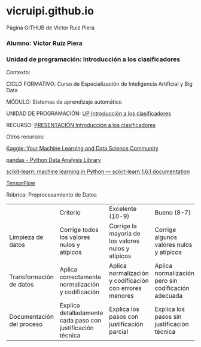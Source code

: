 # vicruipi.github.io

Página GITHUB de Victor Ruiz Piera


<h3>Alumno: Victor Ruiz Piera</h3>


<h3>Unidad de programación: Introducción a los clasificadores</h3>


Contexto:

CICLO FORMATIVO: Curso de Especialización de Inteligencia Artificial y Big Data

MÓDULO: Sistemas de aprendizaje automático



UNIDAD DE PROGRAMACIÓN: <a href="https://www.canva.com/design/DAGoc7ZX1Qk/3JK7QOZnYnP0b_Q3gN4Mug/edit?utm_content=DAGoc7ZX1Qk&utm_campaign=designshare&utm_medium=link2&utm_source=sharebutton">UP Introducción a los clasificadores</a>



RECURSO: <a href="https://www.canva.com/design/DAGoq2L1kvI/55RaDLp8bQQYjtE3O9ONJA/edit?utm_content=DAGoq2L1kvI&utm_campaign=designshare&utm_medium=link2&utm_source=sharebutton">PRESENTACIÓN Introducción a los clasificadores</a>




Otros recursos:

<a href="https://www.kaggle.com/">Kaggle: Your Machine Learning and Data Science Community </a>

<a href="https://pandas.pydata.org/">pandas - Python Data Analysis Library </a>

<a href="https://scikit-learn.org/stable/index.html">scikit-learn: machine learning in Python — scikit-learn 1.6.1 documentation </a>

<a href="https://www.tensorflow.org/?hl=es">TensorFlow </a>





Rúbrica: Preprocesamiento de Datos
<table>
  <th><td>Criterio</td><td>	Excelente (10-9)</td><td>	Bueno (8-7)</td><td>	Aceptable (6-5)</td><td>	Insuficiente (<5) </td>
</th>
<tr><td>Limpieza de datos</td><td>	Corrige todos los valores nulos y atípicos</td><td>	Corrige la mayoría de los valores nulos y atípicos</td><td>	Corrige algunos valores nulos y atípicos</td><td>	No corrige valores nulos ni atípicos</td></tr>
<tr><td>Transformación de datos	</td><td>Aplica correctamente normalización y codificación	</td><td>Aplica normalización y codificación con errores menores	</td><td>Aplica normalización pero sin codificación adecuada</td><td>	No aplica transformación de datos</td></tr>
<tr><td>Documentación del proceso	</td><td>Explica detalladamente cada paso con justificación técnica</td><td>	Explica los pasos con justificación parcial</td><td>	Explica los pasos sin justificación técnica</td><td>	No documenta el proceso</td></tr>
</table>


